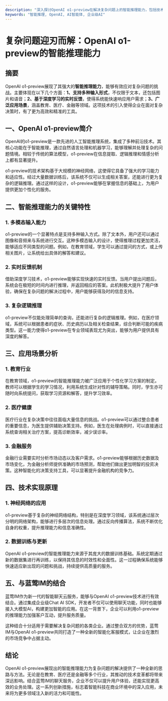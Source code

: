 ```yaml
---
description: "深入探讨OpenAI o1-preview在解决复杂问题上的智能推理能力，包括技术实现、应用场景与优势。"
keywords: "智能推理, OpenAI, AI智能体, 企业级AI"
---
```

# 复杂问题迎刃而解：OpenAI o1-preview的智能推理能力  

  

## 摘要

OpenAI o1-preview展现了其强大的**智能推理能力**，能够有效应对复杂问题的挑战。主要体现在以下几个方面：**1、支持多种输入形式**，不仅限于文本，还包括图片和语音；**2、基于深度学习的实时反馈**，使得系统能快速响应用户需求；**3、广泛应用场景**，涵盖教育、医疗、金融等领域。这项技术的引入使得企业在面对复杂决策时，有了更为高效和精准的工具。

## 一、OpenAI o1-preview简介

OpenAI的o1-preview是一款先进的人工智能推理系统，集成了多种前沿技术。其核心功能在于智能推理，通过自然语言处理和机器学习，能够理解并处理复杂的问题情境。相较于传统的算法模型，o1-preview在信息提取、逻辑推理和情感分析上都有显著提升。

o1-preview的技术架构基于大规模的神经网络，这使得它具备了强大的学习能力和适应性。经过大量数据训练后，该系统不仅可以生成相关答案，还能进行更为复杂的逻辑推理。通过这样的设计，o1-preview能够在掌握信息的基础上，为用户提供更加个性化的服务。

## 二、智能推理能力的关键特性

### 1. 多模态输入能力

o1-preview的一个显著特点是支持多种输入方式。除了文本外，用户还可以通过图像和音频来与系统进行交互。这种多模态输入的设计，使得推理过程更加灵活，能够适应不同类型的问题。例如，在教育领域，学生可以通过提问的方式，或上传相关图片，让系统给出具体的解答和建议。

### 2. 实时反馈机制

借助深度学习技术，o1-preview能够实现快速的实时反馈。当用户提出问题后，系统会在极短的时间内进行推理，并返回相应的答案。此机制极大提升了用户体验，确保在复杂问题的解决过程中，用户能够获得及时的信息支持。

### 3. 复杂逻辑推理

o1-preview不仅能处理简单的查询，还能进行复杂的逻辑推理。例如，在医疗领域，系统可以根据患者的症状、历史病历以及相关检查结果，综合判断可能的疾病类型。这一能力使得o1-preview在专业领域表现尤为突出，能够为用户提供具有深度的解答。

## 三、应用场景分析

### 1. 教育行业

在教育领域，o1-preview的智能推理能力被广泛应用于个性化学习方案的制定。教师可以根据学生的学习情况，利用系统生成针对性的辅导策略。同时，学生亦可随时向系统提问，获取学习资源和解答，提升学习效率。

### 2. 医疗健康

医疗行业在复杂决策中往往面临大量信息的挑战。o1-preview可以通过整合患者的重要信息，为医生提供辅助决策支持。例如，医生在处理病例时，可以直接通过系统查询相关治疗方案，提高诊断效率，减少误诊率。

### 3. 金融服务

金融行业需要实时分析市场动态以及客户需求。o1-preview能够根据历史数据及市场变化，为金融分析师提供准确的市场预测，帮助他们做出更加明智的投资决策。这种智能化的决策支持工具，可以显著提升金融机构的竞争力。

## 四、技术实现原理

### 1. 神经网络的应用

o1-preview基于复杂的神经网络结构，特别是在深度学习领域，该系统通过层次分明的网络架构，能够进行多层次的信息处理。通过反向传播算法，系统不断优化自身的权重，提升推理能力和信息准确性。

### 2. 数据训练与更新

OpenAI o1-preview的智能推理能力来源于其庞大的数据训练基础。系统定期通过新的数据集进行再训练，以保持其信息的时效性和全面性。这一过程确保系统能够快速适应新出现的问题和挑战，持续提供高质量的服务。

## 五、与蓝莺IM的结合

蓝莺IM作为新一代的智能聊天云服务，能够与OpenAI o1-preview技术进行有效结合。通过集成企业级Chat AI SDK，开发者不仅可以使用聊天功能，同时也能够接入大模型AI，构建更加智能的应用。在这一背景下，企业可以利用o1-preview的推理能力加强客户互动，提升服务质量。

这种结合十分适用于需要解决复杂问题的各类企业。通过整合双方的优势，蓝莺IM与OpenAI o1-preview共同打造了一种全新的智能化客服模式，让企业在激烈的市场竞争中占据主动。

## 结论

OpenAI o1-preview展现出的智能推理能力为复杂问题的解决提供了一种全新的思路与方法。无论是在教育、医疗还是金融等多个行业，其推动的技术变革都将带来深远影响。结合蓝莺IM的聊天服务，企业不仅可以提升用户体验，还能实现更高效的业务处理。这一系列创新措施，标志着智能科技在商业环境中的深入应用，未来将为更多领域注入新的活力和可能性。
